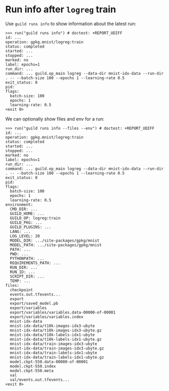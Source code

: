 # Run info after `logreg` train

Use `guild runs info` to show information about the latest run:

    >>> run("guild runs info") # doctest: +REPORT_UDIFF
    id: ...
    operation: gpkg.mnist/logreg:train
    status: completed
    started: ...
    stopped: ...
    marked: no
    label: epochs=1
    run_dir: ...
    command: ... guild.op_main logreg --data-dir mnist-idx-data --run-dir . -- --batch-size 100 --epochs 1 --learning-rate 0.5
    exit_status: 0
    pid:
    flags:
      batch-size: 100
      epochs: 1
      learning-rate: 0.5
    <exit 0>

We can optionally show files and env for a run:

    >>> run("guild runs info --files --env") # doctest: +REPORT_UDIFF
    id: ...
    operation: gpkg.mnist/logreg:train
    status: completed
    started: ...
    stopped: ...
    marked: no
    label: epochs=1
    run_dir: ...
    command: ... guild.op_main logreg --data-dir mnist-idx-data --run-dir . -- --batch-size 100 --epochs 1 --learning-rate 0.5
    exit_status: 0
    pid:
    flags:
      batch-size: 100
      epochs: 1
      learning-rate: 0.5
    environment:
      CMD_DIR: ...
      GUILD_HOME: ...
      GUILD_OP: logreg:train
      GUILD_PKG: ...
      GUILD_PLUGINS: ...
      LANG: ...
      LOG_LEVEL: 20
      MODEL_DIR: .../site-packages/gpkg/mnist
      MODEL_PATH: .../site-packages/gpkg/mnist
      PATH: ...
      PWD: ...
      PYTHONPATH: ...
      REQUIREMENTS_PATH: ...
      RUN_DIR: ...
      RUN_ID: ...
      SCRIPT_DIR: ...
      TEMP: ...
    files:
      checkpoint
      events.out.tfevents...
      export
      export/saved_model.pb
      export/variables
      export/variables/variables.data-00000-of-00001
      export/variables/variables.index
      mnist-idx-data
      mnist-idx-data/t10k-images-idx3-ubyte
      mnist-idx-data/t10k-images-idx3-ubyte.gz
      mnist-idx-data/t10k-labels-idx1-ubyte
      mnist-idx-data/t10k-labels-idx1-ubyte.gz
      mnist-idx-data/train-images-idx3-ubyte
      mnist-idx-data/train-images-idx3-ubyte.gz
      mnist-idx-data/train-labels-idx1-ubyte
      mnist-idx-data/train-labels-idx1-ubyte.gz
      model.ckpt-550.data-00000-of-00001
      model.ckpt-550.index
      model.ckpt-550.meta
      val
      val/events.out.tfevents...
    <exit 0>
